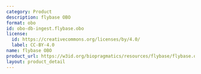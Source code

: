 ```yaml
---
category: Product
description: flybase OBO
format: obo
id: obo-db-ingest.flybase.obo
license:
  id: https://creativecommons.org/licenses/by/4.0/
  label: CC-BY-4.0
name: flybase OBO
product_url: https://w3id.org/biopragmatics/resources/flybase/flybase.obo
layout: product_detail
---
```


